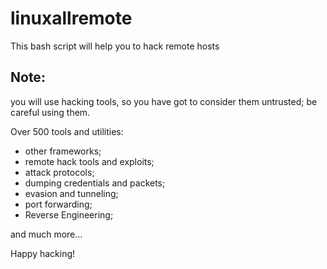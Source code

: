 # linuxallremote
This bash script will help you to hack remote hosts 

## Note:
you will use hacking tools, so you have got to consider them untrusted; be careful using them.

Over 500 tools and utilities:
- other frameworks;
- remote hack tools and exploits;
- attack protocols;
- dumping credentials and packets;
- evasion and tunneling;
- port forwarding;
- Reverse Engineering;

and much more...

Happy hacking!
